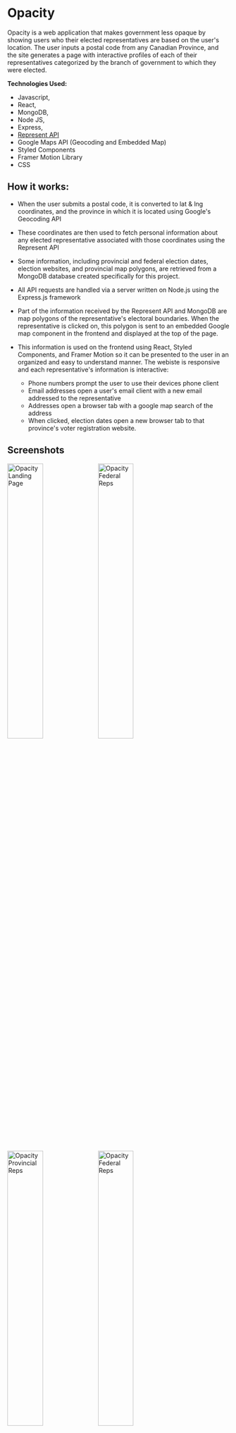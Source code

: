 # Opacity

Opacity is a web application that makes government less opaque by showing users who their elected representatives are based on the user's location. The user inputs a postal code from any Canadian Province, and the site generates a page with interactive profiles of each of their representatives categorized by the branch of government to which they were elected.

**Technologies Used:**

- Javascript,
- React,
- MongoDB,
- Node JS,
- Express,
- [Represent API](https://represent.opennorth.ca/)
- Google Maps API (Geocoding and Embedded Map)
- Styled Components
- Framer Motion Library
- CSS

## How it works:

- When the user submits a postal code, it is converted to lat & lng coordinates, and the province in which it is located using Google's Geocoding API

- These coordinates are then used to fetch personal information about any elected representative associated with those coordinates using the Represent API
- Some information, including provincial and federal election dates, election websites, and provincial map polygons, are retrieved from a MongoDB database created specifically for this project.
- All API requests are handled via a server written on Node.js using the Express.js framework
- Part of the information received by the Represent API and MongoDB are map polygons of the representative's electoral boundaries. When the representative is clicked on, this polygon is sent to an embedded Google map component in the frontend and displayed at the top of the page.
- This information is used on the frontend using React, Styled Components, and Framer Motion so it can be presented to the user in an organized and easy to understand manner. The webiste is responsive and each representative's information is interactive:
  - Phone numbers prompt the user to use their devices phone client
  - Email addresses open a user's email client with a new email addressed to the representative
  - Addresses open a browser tab with a google map search of the address
  - When clicked, election dates open a new browser tab to that province's voter registration website.
  
  
 ## Screenshots
 
<img width="40%" alt="Opacity Landing Page" src="https://user-images.githubusercontent.com/104284100/190707167-45e57119-c2d7-4960-9552-0387f3d35d6a.png">
<img width="40%" alt="Opacity Federal Reps" src="https://user-images.githubusercontent.com/104284100/190707441-1371ae49-b0c8-4fbe-82d0-fb8cc3bedf54.png">
<img width="40%" alt="Opacity Provincial Reps" src="https://user-images.githubusercontent.com/104284100/190708120-d768a428-16e1-49ee-a53c-94d6e3d2a650.png">
<img width="40%" alt="Opacity Federal Reps" src="https://user-images.githubusercontent.com/104284100/190705673-c9e5cb9c-43b8-4bd7-9062-cc77353b1743.png">


